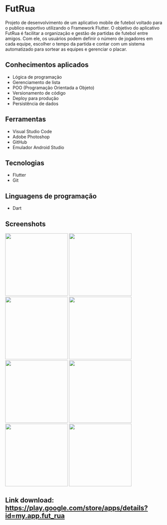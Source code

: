 # FutRua
Projeto de desenvolvimento de um aplicativo mobile de futebol voltado para o publico esportivo utilizando o Framework Flutter. O objetivo do aplicativo FutRua é facilitar a organização e gestão de partidas de futebol entre amigos. Com ele, os usuários podem definir o número de jogadores em cada equipe, escolher o tempo da partida e contar com um sistema automatizado para sortear as equipes e gerenciar o placar.

## Conhecimentos aplicados
- Lógica de programação
- Gerenciamento de lista
- POO (Programação Orientada a Objeto)
- Versionamento de código
- Deploy para produção
- Persistência de dados

## Ferramentas
- Visual Studio Code
- Adobe Photoshop
- GitHub
- Emulador Android Studio

## Tecnologias
- Flutter
- Git

## Linguagens de programação
- Dart

## Screenshots
<img src="https://user-images.githubusercontent.com/70725675/223235516-0d398eb3-7d20-488c-8b6f-9894023f80d9.png" width="200"/> <img src="https://user-images.githubusercontent.com/70725675/223238456-6ff658f4-4fb9-4d20-8347-78a5206ee895.png" width="200"/> <img src="https://user-images.githubusercontent.com/70725675/223239642-5220a6c1-c494-4da2-a3de-cd081fb6a5d3.png" width="200"/> <img src="https://user-images.githubusercontent.com/70725675/223239790-db120fc6-38e5-40ff-b724-a72663a2683d.png" width="200"/> <img src="https://user-images.githubusercontent.com/70725675/223239866-ca3da6e8-a2a4-4853-81d2-2e314208e461.png" width="200"/> <img src="https://user-images.githubusercontent.com/70725675/223239939-c890257e-eb87-4c31-ad46-b4b8f866d82b.png" width="200"/> <img src="https://user-images.githubusercontent.com/70725675/223240006-bfb9e809-a7e4-4bc1-9a22-b04ffad9fb79.png" width="200"/> <img src="https://user-images.githubusercontent.com/70725675/223240053-6c8fa8ea-876d-40c0-bca7-f39a791946fa.png" width="200"/>

## Link download: https://play.google.com/store/apps/details?id=my.app.fut_rua
